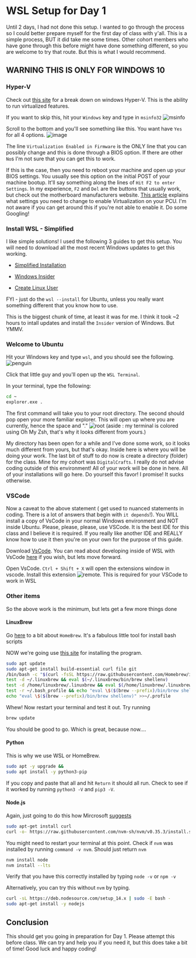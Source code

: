 # WSL Setup for Day 1

Until 2 days, I had not done this setup. I wanted to go through the process so I could better prepare myself for the first day of class with y'all. This is a simple process, BUT it did take me some times. Other cohort members who have gone through this before might have done something different, so you are welcome to try that route. But this is what I would recommend.

## WARNING THIS IS ONLY FOR WINDOWS 10

### Hyper-V

Check out [this site](https://www.zdnet.com/article/windows-10-tip-find-out-if-your-pc-can-run-hyper-v/)
 for a break down on windows Hyper-V. This is the ability to run virtualized features.

If you want to skip this, hit your `Windows` key and type in `msinfo32`
![msinfo](./images/msinfo32.png)

Scroll to the bottom and you'll see something like this. You want have `Yes` for all 4 options.
![image](./images/check-hyperv-support.jpg)

The line `Virtualization Enabled in Firmware` is the ONLY line that you can possibly change and this is done through a BIOS option. If there are other `No`s I'm not sure that you can get this to work.

If this is the case, then you need to reboot your machine and open up your BIOS settings. You usually see this option on the initial POST of your machine bootup. It'll say something along the lines of `Hit F2 to enter Settings`. In my experience, `F2` and `Del` are the buttons that usually work, but check out the motherboard manufacturers website.
[This article](https://bce.berkeley.edu/enabling-virtualization-in-your-pc-bios.html) explains what settings you need to change to enable Virtualization on your PCU. I'm not aware if you can get around this if you're not able to enable it. Do some Googling!

### Install WSL - Simplified

I like simple solutions! I used the following 3 guides to get this setup. You will need to download all the most recent Windows updates to get this working.

* [Simplified Installation](https://docs.microsoft.com/en-us/windows/wsl/install-win10#simplified-installation-for-windows-insiders)

* [Windows Insider](https://insider.windows.com/en-us/getting-started)

* [Create Linux User](https://docs.microsoft.com/en-us/windows/wsl/user-support)

FYI - just do the `wsl --install` for Ubuntu, unless you really want something different that you know how to use.

This is the biggest chunk of time, at least it was for me. I think it took ~2 hours to intall updates and install the `Insider` version of Windows. But YMMV.

### Welcome to Ubuntu

Hit your Windows key and type `wsl`, and you should see the following.
![penguin](./images/wsl.png)

Click that little guy and you'll open up the `WSL Terminal`.

In your terminal, type the following:

```bash
cd ~
explorer.exe .
```

The first command will take you to your root directory. The second should pop open your more familiar explorer. This will open up where you are currently, hence the space and "."
![root](./images/explorer.png) (aside : my terminal is colored using Oh My Zsh, that's why it looks different from yours.)

My directory has been open for a while and I've done some work, so it looks much different from yours, but that's okay. Inside here is where you will be doing your work. The last bit of stuff to do now is create a directory (folder) for the class. Mine for my cohort was `DigitalCrafts`. I really do not advise coding outside of this environment! All of your work will be done in here. All of your installations will go here. Do yourself this favor! I promise! It sucks otherwise.

### VSCode

Now a caveat to the above statement ( get used to nuanced statements in coding. There is a lot of answers that begin with `it depends`!). You WILL install a copy of VsCode in your normal Windows environment and NOT inside Ubuntu.
Please, please, please, use VSCode. It is the best IDE for this class and I believe it is required. If you really like another IDE and REALLY know how to use it then you're on your own for the purpose of this guide.

Download [VsCode](https://code.visualstudio.com/).
You can read about developing inside of WSL with VsCode [here](https://code.visualstudio.com/docs/remote/wsl-tutorial) if you wish, but lets move forward.

Open VsCode.
`Ctrl + Shift + X` will open the extensions window in vscode.
Install this extension ![remote](./images/exten.png). This is required for your VSCode to work in WSL

### Other items

So the above work is the minimum, but lets get a few more things done

#### LinuxBrew

Go [here](https://docs.brew.sh/Homebrew-on-Linux) to a bit about `HomeBrew`. It's a fabulous little tool for install bash scripts

NOW we're going use [this site](https://www.how2shout.com/linux/install-brew-on-wsl-windows-subsystem-for-linux/) for installing the program.

```bash
sudo apt update
sudo apt-get install build-essential curl file git
/bin/bash -c "$(curl -fsSL https://raw.githubusercontent.com/Homebrew/install/master/install.sh)"
test -d ~/.linuxbrew && eval $(~/.linuxbrew/bin/brew shellenv)
test -d /home/linuxbrew/.linuxbrew && eval $(/home/linuxbrew/.linuxbrew/bin/brew shellenv)
test -r ~/.bash_profile && echo "eval \$($(brew --prefix)/bin/brew shellenv)" >>~/.bash_profile
echo "eval \$($(brew --prefix)/bin/brew shellenv)" >>~/.profile
```

Whew!
Now restart your terminal and test it out. Try running

```bash
brew update

```

You should be good to go. Which is great, because now....

#### Python

This is why we use WSL or HomeBrew.

```bash
sudo apt -y upgrade &&
sudo apt install -y python3-pip 
```

If you copy and paste that all and hit `Return` it should all run. Check to see if it worked by running `python3 -V` and `pip3 -V`.

#### Node.js

Again, just going to do this how Mircrosoft [suggests](https://docs.microsoft.com/en-us/windows/dev-environment/javascript/nodejs-on-wsl)

```bash
sudo apt-get install curl
curl -o- https://raw.githubusercontent.com/nvm-sh/nvm/v0.35.3/install.sh | bash
```

You might need to restart your terminal at this point. Check if `nvm` was installed by running `command -v nvm`. Should just return `nvm`

```bash
nvm install node
nvm install --lts
```

Verify that you have this correctly installed by typing `node -v` or `npm -v`

Alternatively, you can try this without `nvm` by typing.

```bash
curl -sL https://deb.nodesource.com/setup_14.x | sudo -E bash -
sudo apt-get install -y nodejs
```

## Conclusion

This should get you going in preparation for Day 1. Please attempt this before class. We can try and help you if you need it, but this does take a bit of time! Good luck and happy coding!
